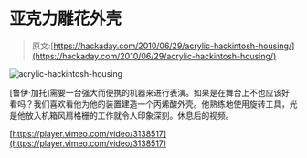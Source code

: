 # 亚克力雕花外壳

> 原文:[https://hackaday.com/2010/06/29/acrylic-hackintosh-housing/](https://hackaday.com/2010/06/29/acrylic-hackintosh-housing/)

![](../Images/da95918a0ebd14afa980795c6ac7bc78.png "acrylic-hackintosh-housing")

[鲁伊·加托]需要一台强大而便携的机器来进行表演。如果是在舞台上不也应该好看吗？我们喜欢看他为他的装置建造一个丙烯酸外壳。他熟练地使用旋转工具，光是他放入机箱风扇格栅的工作就令人印象深刻。休息后的视频。

[https://player.vimeo.com/video/3138517](https://player.vimeo.com/video/3138517)
